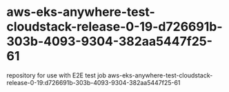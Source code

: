 # aws-eks-anywhere-test-cloudstack-release-0-19-d726691b-303b-4093-9304-382aa5447f25-61
repository for use with E2E test job aws-eks-anywhere-test-cloudstack-release-0-19:d726691b-303b-4093-9304-382aa5447f25-61
